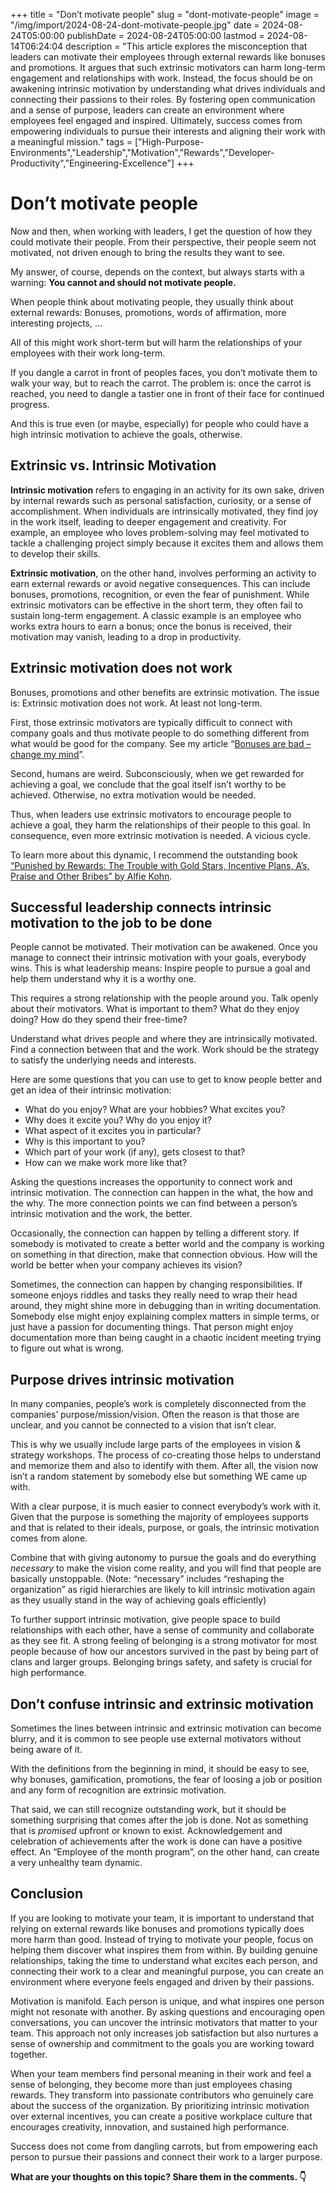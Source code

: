 +++
title = "Don’t motivate people"
slug = "dont-motivate-people"
image = "/img/import/2024-08-24-dont-motivate-people.jpg"
date = 2024-08-24T05:00:00
publishDate = 2024-08-24T05:00:00
lastmod = 2024-08-14T06:24:04
description = "This article explores the misconception that leaders can motivate their employees through external rewards like bonuses and promotions. It argues that such extrinsic motivators can harm long-term engagement and relationships with work. Instead, the focus should be on awakening intrinsic motivation by understanding what drives individuals and connecting their passions to their roles. By fostering open communication and a sense of purpose, leaders can create an environment where employees feel engaged and inspired. Ultimately, success comes from empowering individuals to pursue their interests and aligning their work with a meaningful mission."
tags = ["High-Purpose-Environments","Leadership","Motivation","Rewards","Developer-Productivity","Engineering-Excellence"]
+++
# Don’t motivate people

Now and then, when working with leaders, I get the question of how they could motivate their people. From their perspective, their people seem not motivated, not driven enough to bring the results they want to see.

My answer, of course, depends on the context, but always starts with a warning: **You cannot and should not motivate people.**

When people think about motivating people, they usually think about external rewards: Bonuses, promotions, words of affirmation, more interesting projects, …

All of this might work short-term but will harm the relationships of your employees with their work long-term.

If you dangle a carrot in front of peoples faces, you don’t motivate them to walk your way, but to reach the carrot. The problem is: once the carrot is reached, you need to dangle a tastier one in front of their face for continued progress.

And this is true even (or maybe, especially) for people who could have a high intrinsic motivation to achieve the goals, otherwise.

## Extrinsic vs. Intrinsic Motivation

**Intrinsic motivation** refers to engaging in an activity for its own sake, driven by internal rewards such as personal satisfaction, curiosity, or a sense of accomplishment. When individuals are intrinsically motivated, they find joy in the work itself, leading to deeper engagement and creativity. For example, an employee who loves problem-solving may feel motivated to tackle a challenging project simply because it excites them and allows them to develop their skills.

**Extrinsic motivation**, on the other hand, involves performing an activity to earn external rewards or avoid negative consequences. This can include bonuses, promotions, recognition, or even the fear of punishment. While extrinsic motivators can be effective in the short term, they often fail to sustain long-term engagement. A classic example is an employee who works extra hours to earn a bonus; once the bonus is received, their motivation may vanish, leading to a drop in productivity.

## Extrinsic motivation does not work

Bonuses, promotions and other benefits are extrinsic motivation. The issue is: Extrinsic motivation does not work. At least not long-term.

First, those extrinsic motivators are typically difficult to connect with company goals and thus motivate people to do something different from what would be good for the company. See my article “[Bonuses are bad – change my mind](/blog/bonuses-are-bad/)”.

Second, humans are weird. Subconsciously, when we get rewarded for achieving a goal, we conclude that the goal itself isn’t worthy to be achieved. Otherwise, no extra motivation would be needed.

Thus, when leaders use extrinsic motivators to encourage people to achieve a goal, they harm the relationships of their people to this goal. In consequence, even more extrinsic motivation is needed. A vicious cycle.

To learn more about this dynamic, I recommend the outstanding book [“Punished by Rewards: The Trouble with Gold Stars, Incentive Plans, A’s, Praise and Other Bribes” by Alfie Kohn](https://www.goodreads.com/book/show/541132.Punished%5Fby%5FRewards).

## Successful leadership connects intrinsic motivation to the job to be done

People cannot be motivated. Their motivation can be awakened. Once you manage to connect their intrinsic motivation with your goals, everybody wins. This is what leadership means: Inspire people to pursue a goal and help them understand why it is a worthy one.

This requires a strong relationship with the people around you. Talk openly about their motivators. What is important to them? What do they enjoy doing? How do they spend their free-time?

Understand what drives people and where they are intrinsically motivated. Find a connection between that and the work. Work should be the strategy to satisfy the underlying needs and interests. 

Here are some questions that you can use to get to know people better and get an idea of their intrinsic motivation:

* What do you enjoy? What are your hobbies? What excites you?
* Why does it excite you? Why do you enjoy it?
* What aspect of it excites you in particular?
* Why is this important to you?
* Which part of your work (if any), gets closest to that?
* How can we make work more like that?

Asking the questions increases the opportunity to connect work and intrinsic motivation. The connection can happen in the what, the how and the why. The more connection points we can find between a person’s intrinsic motivation and the work, the better.

Occasionally, the connection can happen by telling a different story. If somebody is motivated to create a better world and the company is working on something in that direction, make that connection obvious. How will the world be better when your company achieves its vision?

Sometimes, the connection can happen by changing responsibilities. If someone enjoys riddles and tasks they really need to wrap their head around, they might shine more in debugging than in writing documentation. Somebody else might enjoy explaining complex matters in simple terms, or just have a passion for documenting things. That person might enjoy documentation more than being caught in a chaotic incident meeting trying to figure out what is wrong.

## Purpose drives intrinsic motivation

In many companies, people’s work is completely disconnected from the companies’ purpose/mission/vision. Often the reason is that those are unclear, and you cannot be connected to a vision that isn’t clear.

This is why we usually include large parts of the employees in vision & strategy workshops. The process of co-creating those helps to understand and memorize them and also to identify with them. After all, the vision now isn’t a random statement by somebody else but something WE came up with.

With a clear purpose, it is much easier to connect everybody’s work with it. Given that the purpose is something the majority of employees supports and that is related to their ideals, purpose, or goals, the intrinsic motivation comes from alone.

Combine that with giving autonomy to pursue the goals and do everything _necessary_ to make the vision come reality, and you will find that people are basically unstoppable. (Note: “necessary” includes “reshaping the organization” as rigid hierarchies are likely to kill intrinsic motivation again as they usually stand in the way of achieving goals efficiently)

To further support intrinsic motivation, give people space to build relationships with each other, have a sense of community and collaborate as they see fit. A strong feeling of belonging is a strong motivator for most people because of how our ancestors survived in the past by being part of clans and larger groups. Belonging brings safety, and safety is crucial for high performance.

## Don’t confuse intrinsic and extrinsic motivation

Sometimes the lines between intrinsic and extrinsic motivation can become blurry, and it is common to see people use external motivators without being aware of it.

With the definitions from the beginning in mind, it should be easy to see, why bonuses, gamification, promotions, the fear of loosing a job or position and any form of recognition are extrinsic motivation.

That said, we can still recognize outstanding work, but it should be something surprising that comes after the job is done. Not as something that is _promised_ upfront or known to exist. Acknowledgement and celebration of achievements after the work is done can have a positive effect. An “Employee of the month program”, on the other hand, can create a very unhealthy team dynamic.

## Conclusion

If you are looking to motivate your team, it is important to understand that relying on external rewards like bonuses and promotions typically does more harm than good. Instead of trying to motivate your people, focus on helping them discover what inspires them from within. By building genuine relationships, taking the time to understand what excites each person, and connecting their work to a clear and meaningful purpose, you can create an environment where everyone feels engaged and driven by their passions.

Motivation is manifold. Each person is unique, and what inspires one person might not resonate with another. By asking questions and encouraging open conversations, you can uncover the intrinsic motivators that matter to your team. This approach not only increases job satisfaction but also nurtures a sense of ownership and commitment to the goals you are working toward together.

When your team members find personal meaning in their work and feel a sense of belonging, they become more than just employees chasing rewards. They transform into passionate contributors who genuinely care about the success of the organization. By prioritizing intrinsic motivation over external incentives, you can create a positive workplace culture that encourages creativity, innovation, and sustained high performance. 

Success does not come from dangling carrots, but from empowering each person to pursue their passions and connect their work to a larger purpose.

**What are your thoughts on this topic? Share them in the comments. 👇**